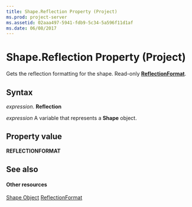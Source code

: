 ```yaml
---
title: Shape.Reflection Property (Project)
ms.prod: project-server
ms.assetid: 02aaa497-5941-fdb9-5c34-5a596f11d1af
ms.date: 06/08/2017
---
```



# Shape.Reflection Property (Project)
Gets the reflection formatting for the shape. Read-only **[ReflectionFormat](http://msdn.microsoft.com/en-us/library/office/ff863140%28v=office.15%29)**.

## Syntax

 _expression_. **Reflection**

 _expression_ A variable that represents a **Shape** object.


## Property value

 **REFLECTIONFORMAT**


## See also


#### Other resources


[Shape Object](shape-object-project.md)
[ReflectionFormat](http://msdn.microsoft.com/en-us/library/office/ff863140%28v=office.15%29)
